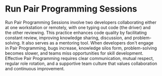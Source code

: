 # Run Pair Programming Sessions

Run Pair Programming Sessions involve two developers collaborating either at one workstation or remotely, with one typing out code (the driver) and the other reviewing.
This practice enhances code quality by facilitating constant review, improving knowledge sharing, discussion, and problem-solving.
It also serves as a mentoring tool.
When developers don't engage in Pair Programming, bugs increase, knowledge silos form, problem-solving becomes slower, and teams miss opportunities for skill development.
Effective Pair Programming requires clear communication, mutual respect, regular role rotation, and a supportive team culture that values collaboration and continuous improvement.